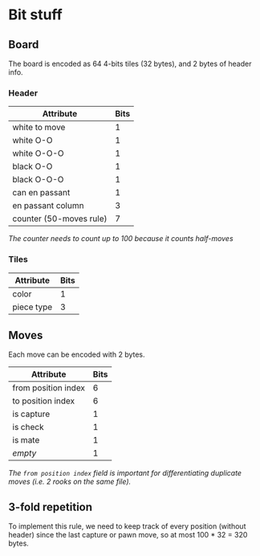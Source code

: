 # Bit stuff
## Board

The board is encoded as 64 4-bits tiles (32 bytes), and 2 bytes of header info.

### Header
| Attribute               | Bits |
|-------------------------|------|
| white to move           | 1    |
| white O-O               | 1    |
| white O-O-O             | 1    |
| black O-O               | 1    |
| black O-O-O             | 1    |
| can en passant          | 1    |
| en passant column       | 3    |
| counter (50-moves rule) | 7    |
*The counter needs to count up to 100 because it counts half-moves*

### Tiles
| Attribute  | Bits |
|------------|------|
| color      | 1    |
| piece type | 3    |

## Moves

Each move can be encoded with 2 bytes.

| Attribute           | Bits |
|---------------------|------|
| from position index | 6    |
| to position index   | 6    |
| is capture          | 1    |
| is check            | 1    |
| is mate             | 1    |
| *empty*             | 1    |
*The `from position index` field is important for differentiating duplicate moves (i.e. 2 rooks on the same file).*

## 3-fold repetition

To implement this rule, we need to keep track of every position (without header) since the last capture or pawn move, so at most 100 * 32 = 320 bytes.